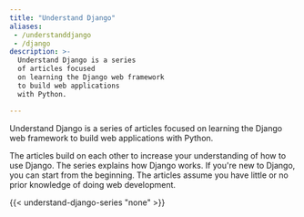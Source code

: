 ```yaml
---
title: "Understand Django"
aliases:
 - /understanddjango
 - /django
description: >-
  Understand Django is a series
  of articles focused
  on learning the Django web framework
  to build web applications
  with Python.

---
```


Understand Django is a series
of articles focused
on learning the Django web framework
to build web applications
with Python.

The articles build
on each other
to increase your understanding
of how to use Django.
The series explains how Django works.
If you're new to Django,
you can start
from the beginning.
The articles assume you have little or no prior knowledge
of doing web development.

{{< understand-django-series "none" >}}
